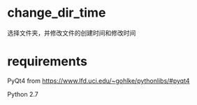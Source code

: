 # change_dir_time
选择文件夹，并修改文件的创建时间和修改时间
# requirements
PyQt4 from https://www.lfd.uci.edu/~gohlke/pythonlibs/#pyqt4

Python 2.7
